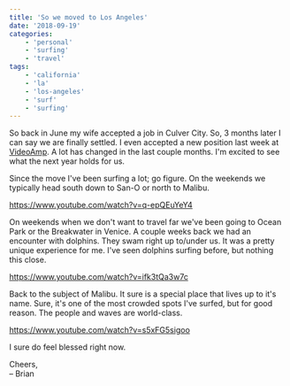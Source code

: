 ```yaml
---
title: 'So we moved to Los Angeles'
date: '2018-09-19'
categories:
    - 'personal'
    - 'surfing'
    - 'travel'
tags:
    - 'california'
    - 'la'
    - 'los-angeles'
    - 'surf'
    - 'surfing'
---
```


So back in June my wife accepted a job in Culver City. So, 3 months later I can say we are finally settled. I even accepted a new position last week at [VideoAmp](http://videoamp.com). A lot has changed in the last couple months. I'm excited to see what the next year holds for us.

Since the move I've been surfing a lot; go figure. On the weekends we typically head south down to San-O or north to Malibu.

https://www.youtube.com/watch?v=q-epQEuYeY4

On weekends when we don't want to travel far we've been going to Ocean Park or the Breakwater in Venice. A couple weeks back we had an encounter with dolphins. They swam right up to/under us. It was a pretty unique experience for me. I've seen dolphins surfing before, but nothing this close.

https://www.youtube.com/watch?v=ifk3tQa3w7c

Back to the subject of Malibu. It sure is a special place that lives up to it's name. Sure, it's one of the most crowded spots I've surfed, but for good reason. The people and waves are world-class.

https://www.youtube.com/watch?v=s5xFG5sigoo

I sure do feel blessed right now.

Cheers,  
– Brian
